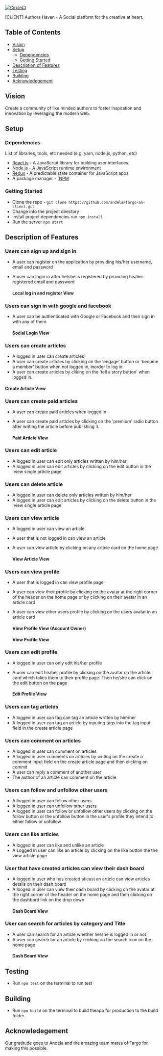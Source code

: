 [![CircleCI](https://circleci.com/gh/Lumexralph/Maintenance-Tracker-React-App.svg?style=svg)](https://circleci.com/gh/Lumexralph/Maintenance-Tracker-React-App)

[CLIENT] Authors Haven - A Social platform for the creative at heart.

## Table of Contents

- [Vision](#vision)
- [Setup](#setup)
  - [Dependencies](#dependencies)
  - [Getting Started](#getting-started)
- [Description of Features](#description-of-features)
- [Testing](#testing)
- [Building](#building)
- [Acknowledegement](#acknowledegement)


## Vision
Create a community of like minded authors to foster inspiration and innovation
by leveraging the modern web.

## Setup

### Dependencies

List of libraries, tools, etc needed (e.g. yarn, node.js, python, etc)

- [React.js](https://reactjs.org/) - A JavaScript library for building user interfaces
- [Node.js](https://nodejs.org/en/) - A JavaScript runtime environment
- [Redux](https://redux.js.org/) - A predictable state container for JavaScript apps
- A package manager - [[NPM](https://www.npmjs.com/)

### Getting Started

- Clone the repo - `git clone https://github.com/andela/fargo-ah-client.git`
- Change into the project directory
- Install project dependencies run `npm install`
- Run the server `npm start`

## Description of Features
### Users can sign up and sign in
- A user can register on the application by providing his/her username, email and password
- A user can login in after he/she is registered by providing his/her registered email and password

  #### Local log in and register View
  <!-- ![image](https://user-images.githubusercontent.com/31984004/46072908-7b62a280-c17b-11e8-8594-67b7375bb878.png) -->


### Users can sign in with google and facebook
- A user can be authenticated with Google or Facebook and then sign in with any of them.

  #### Social Login View
 <!-- ![image](https://user-images.githubusercontent.com/31984004/46072871-58d08980-c17b-11e8-8968-93d54f1e2eea.png) -->

### Users can create articles
- A logged in user can create articles
- A user can create articles by clicking on the 'engage' button or 'become a member' button when not logged in, inorder to log in.
- A user can create articles by cliking on the 'tell a story button' when logged in.
 
 #### Create Article View
  <!-- ![image](https://user-images.githubusercontent.com/31984004/46072953-99c89e00-c17b-11e8-8c02-9da7a0c4ad9d.png) -->

### Users can create  paid articles
- A user can create paid articles when logged in
- A user can create paid articles by clicking on the 'premium' radio button after writing the article before publishing it.
  
  #### Paid Article View
  <!-- ![image](https://user-images.githubusercontent.com/31984004/46072953-99c89e00-c17b-11e8-8c02-9da7a0c4ad9d.png) -->

### Users can edit article
- A logged in user can edit only articles written by him/her
- A logged in user can edit articles by clicking on the edit button in the 'view single article page'
  

### Users can delete article
- A logged in user can delete only articles written by him/her
- A logged in user can edit articles by clicking on the delete button in the 'view single article page' 

### Users can view article
- A logged in user can view an article
- A user that is not logged in can view an article
- A user can view article by clicking on any article card on the home page
  
  #### View Article View
 <!-- ![image](https://user-images.githubusercontent.com/31984004/46072982-afd65e80-c17b-11e8-89ad-7ed3974b5011.png) -->

### Users can view profile
- A user that is logged in can view profile page
- A user can view their profile by clicking on the avatar at the right corner of the header on the home page or by clicking on their avatar in an article card
- A user can view other users profile by clicking on the users avatar in an article card
   
   #### View Profile View (Account Owner)
   <!-- ![image](https://user-images.githubusercontent.com/31984004/46073079-e01dfd00-c17b-11e8-9149-0e2170b8f18e.png) -->

   #### View Profile View
   <!-- ![image](https://user-images.githubusercontent.com/31984004/46073112-f3c96380-c17b-11e8-9298-b07f1ca6d3fa.png) -->



### Users can edit profile
- A logged in user can only edit his/her profile
- A user can edit his/her profile by clicking on the avatar on the article card which takes them to their profile page. Then he/she can click on the edit button on the page

  #### Edit Profile View
   <!-- ![image](https://user-images.githubusercontent.com/31984004/46073149-06dc3380-c17c-11e8-8b00-bf80b485660c.png) -->

### Users can tag articles
- A logged in user can tag can tag an article written by him/her
- A logged in user can tag an article by inputing tags into the tag input field in the create article page
  

### Users can comment on articles
- A logged in user can comment on articles
- A logged in user comments on articles by writing on the create a comment input field on the create article page and then clicking on commit 
- A user can reply a comment of another user
- The author of an article can comment on the article

### Users can follow and unfollow other users
- A logged in user can follow other users
- A logged in user can unfollow other users
- A logged in user can follow or unfollow other users by clicking on the follow button or the unfollow button in the user's profile they intend to either follow or unfollow

### Users can like articles
- A logged in user can like and unlike an article 
- A Logged in user can like an article by clicking on the like button the the view article page

### User that have created articles can view their dash board
- A logged in user who has created atleast an article can view articles details on their dash board
- A looged in user can view their dash board by clicking on the avatar at the right corner of the header on the home page and then clicking on the dashbord link on the drop down
  #### Dash Board View
  <!-- ![image](https://user-images.githubusercontent.com/31984004/46073427-c5985380-c17c-11e8-8763-49554cf9ccdd.png) -->

  
### User can search for articles by category and Title
- A user can search for an article whether he/she is logged in or not
- A user can search for an article by clicking on the search icon on the home page
   #### Dash Board View
   <!-- ![image](https://user-images.githubusercontent.com/31984004/46073475-e496e580-c17c-11e8-8a04-6fefa9cd9e49.png) -->


## Testing

- Run `npm test` on the terminal to run test

## Building

- Run `npm build` on the terminal to build theapp for production to the build folder.

## Acknowledegement

Our gratitude goes to Andela and the amazing team mates of Fargo for making this possible.
